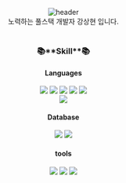 <div align=center>

  ![header](https://capsule-render.vercel.app/api?type=waving&text=Welcom)
 <br>
노력하는 풀스택 개발자 강상현 입니다.
<br><br>  
  


<h3 align="center">📚**Skill**📚</h3>
<h4 align="center"> Languages </h4>

<img src="https://img.shields.io/badge/JAVA-007396?style=for-the-badge&logo=openjdk&logoColor=white">
<img src="https://img.shields.io/badge/javascript-F7DF1E?style=for-the-badge&logo=javascript&logoColor=white">
<img src="https://img.shields.io/badge/html5-E34F26?style=for-the-badge&logo=html5&logoColor=white">
<img src="https://img.shields.io/badge/css3-1572B6?style=for-the-badge&logo=css3&logoColor=white">
<img src="https://img.shields.io/badge/jQuery-0769AD?style=for-the-badge&logo=jquery&logoColor=white"><br>
<img src="https://img.shields.io/badge/spring-6DB33F?style=for-the-badge&logo=spring&logoColor=white"><br>

  <h4 align="center"> Database </h4>
<img src="https://img.shields.io/badge/MySQL-4479A1?style=for-the-badge&logo=MySQL&logoColor=white">
<img src="https://img.shields.io/badge/Oracle-F80000?style=for-the-badge&logo=oracle&logoColor=white">
  <br>
  
<h4 align="center"> tools </h4>
  <img src="https://img.shields.io/badge/Docker-2496ED?style=for-the-badge&logo=docker&logoColor=white">
  <img src="https://img.shields.io/badge/raspberrypi-A22846?style=for-the-badge&logo=raspberrypi&logoColor=white">
  <img src="https://img.shields.io/badge/AWS-232F3E?style=for-the-badge&logo=amazonaws&logoColor=white">
<br><br>
